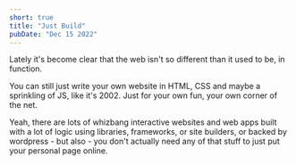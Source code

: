 ```yaml
---
short: true
title: "Just Build"
pubDate: "Dec 15 2022"
---
```


Lately it's become clear that the web isn't so different than it used to be, in function.

You can still just write your own website in HTML, CSS and maybe a sprinkling of JS, like it's 2002. Just for your own fun, your own corner of the net.

Yeah, there are lots of whizbang interactive websites and web apps built with a lot of logic using libraries, frameworks, or site builders, or backed by wordpress - but also - you don't actually need any of that stuff to just put your personal page online.